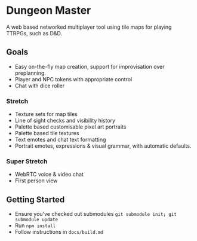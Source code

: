 # Dungeon Master
A web based networked multiplayer tool using tile maps for playing TTRPGs, such as D&D.

## Goals
* Easy on-the-fly map creation, support for improvisation over preplanning.
* Player and NPC tokens with appropriate control
* Chat with dice roller

### Stretch
* Texture sets for map tiles
* Line of sight checks and visibility history
* Palette based customisable pixel art portraits
* Palette based tile textures
* Text emotes and chat text formatting
* Portrait emotes, expressions & visual grammar, with automatic defaults.

### Super Stretch
* WebRTC voice & video chat
* First person view

## Getting Started
* Ensure you've checked out submodules `git submodule init; git submodule update`
* Run `npm install`
* Follow instructions in `docs/build.md`
